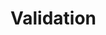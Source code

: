 

# Validation
<!--

@Validated @RequestBody @RequestParam配合使用校验参数
https://www.cnblogs.com/cjyboy/p/11465876.html

https://mp.weixin.qq.com/s/lPvFnpqpRPRT5DyOYYidyw
https://mp.weixin.qq.com/s/Vmbp5jEm_aKfo_O20gZqcg

工作几年了，原来我只用了数据校验的皮毛~ 
https://mp.weixin.qq.com/s/gzSqZIa6tQM6DsDYy3ll9g

@Validated和@Valid区别
https://blog.csdn.net/wangjiangongchn/article/details/86477386

Spring validation 用法说明
https://blog.csdn.net/qq_35206261/article/details/102608477

Spring Validation最佳实践及其实现原理，参数校验没那么简单！ 
https://mp.weixin.qq.com/s/UFT97SbygPMaFd7hYPyojg
这么写参数校验(Validator)就不会被劝退了~ 
https://mp.weixin.qq.com/s/eW8bdeVwgs3AAkMX6CMm4A
Spring Validation最佳实践及其实现原理，参数校验没那么简单！ 
https://mp.weixin.qq.com/s/q-Fh_YGPW7s8lyg6o9DXgA
https://mp.weixin.qq.com/s/bmVvqhzWmK2hA2gurYB4wg

https://mp.weixin.qq.com/mp/appmsgalbum?action=getalbum&__biz=MzI0MTUwOTgyOQ==&scene=1&album_id=1630480921197887488&count=3#wechat_redirect

 参数验证 @Validated 和 @Valid 的区别，Java Web 开发必备。 
 https://mp.weixin.qq.com/s/opK88MLb4he2IoV2Xa4wKA
 
Spring Boot 实现各种参数校验
https://mp.weixin.qq.com/s/VNrs1zGPgx9GsIqXEDZP0Q

-->